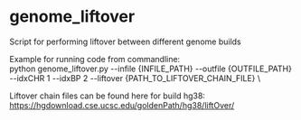 # genome_liftover
Script for performing liftover between different genome builds

Example for running code from commandline: \
python genome_liftover.py --infile {INFILE_PATH} --outfile {OUTFILE_PATH}  --idxCHR 1 --idxBP 2 --liftover {PATH_TO_LIFTOVER_CHAIN_FILE} \


Liftover chain files can be found here for build hg38: \
https://hgdownload.cse.ucsc.edu/goldenPath/hg38/liftOver/
